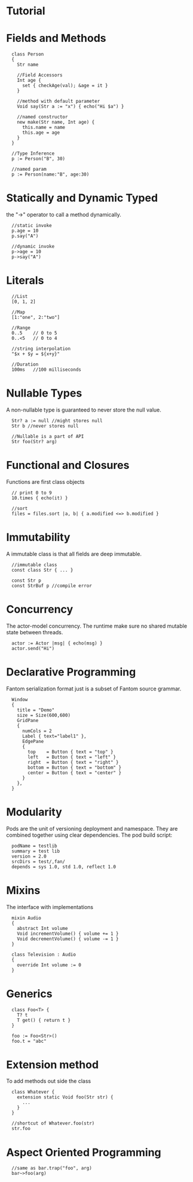 
# Tutorial #

Fields and Methods
=======
```
  class Person
  {
    Str name

    //Field Accessors
    Int age {
      set { checkAge(val); &age = it }
    }

    //method with default parameter
    Void say(Str a := "x") { echo("Hi $a") }

    //named constructor
    new make(Str name, Int age) {
      this.name = name
      this.age = age
    }
  }

  //Type Inference
  p := Person("B", 30)

  //named param
  p := Person(name:"B", age:30)

```

Statically and Dynamic Typed
========
the "->" operator to call a method dynamically.

```
  //static invoke
  p.age = 10
  p.say("A")

  //dynamic invoke
  p->age = 10
  p->say("A")
```

Literals
========
```
  //List
  [0, 1, 2]

  //Map
  [1:"one", 2:"two"]

  //Range
  0..5    // 0 to 5
  0..<5   // 0 to 4

  //string interpolation
  "$x + $y = ${x+y}"

  //Duration
  100ms   //100 milliseconds
```

Nullable Types
========
A non-nullable type is guaranteed to never store the null value.
```
  Str? a := null //might stores null
  Str b //never stores null

  //Nullable is a part of API
  Str foo(Str? arg)
```

Functional and Closures
=======
Functions are first class objects
```
  // print 0 to 9
  10.times { echo(it) }

  //sort
  files = files.sort |a, b| { a.modified <=> b.modified }
```

Immutability
========
A immutable class is that all fields are deep immutable.
```
  //immutable class
  const class Str { ... }

  const Str p
  const StrBuf p //compile error
```

Concurrency
========
The actor-model concurrency.
The runtime make sure no shared mutable state between threads.
```
  actor := Actor |msg| { echo(msg) }
  actor.send("Hi")
```

Declarative Programming
=======
Fantom serialization format just is a subset of Fantom source grammar.
```
  Window
  {
    title = "Demo"
    size = Size(600,600)
    GridPane
    {
      numCols = 2
      Label { text="label1" },
      EdgePane
      {
        top    = Button { text = "top" }
        left   = Button { text = "left" }
        right  = Button { text = "right" }
        bottom = Button { text = "bottom" }
        center = Button { text = "center" }
      }
    },
  }
```

Modularity
=======
Pods are the unit of versioning deployment and namespace. They are combined together using clear dependencies.
The pod build script:
```
  podName = testlib
  summary = test lib
  version = 2.0
  srcDirs = test/,fan/
  depends = sys 1.0, std 1.0, reflect 1.0
```

Mixins
========
The interface with implementations
```
  mixin Audio
  {
    abstract Int volume
    Void incrementVolume() { volume += 1 }
    Void decrementVolume() { volume -= 1 }
  }

  class Television : Audio
  {
    override Int volume := 0
  }
```

Generics
=======
```
  class Foo<T> {
    T? t
    T get() { return t }
  }

  foo := Foo<Str>()
  foo.t = "abc"
```

Extension method
======
To add methods out side the class
```
  class Whatever {
    extension static Void foo(Str str) {
      ...
    }
  }

  //shortcut of Whatever.foo(str)
  str.foo
```

Aspect Oriented Programming
=======
```
  //same as bar.trap("foo", arg)
  bar~>foo(arg)
```

